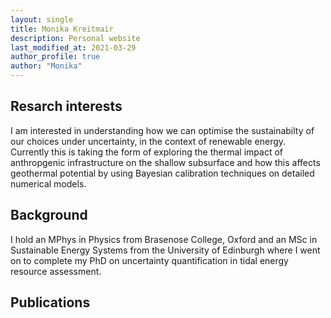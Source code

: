 ```yaml
---
layout: single
title: Monika Kreitmair
description: Personal website
last_modified_at: 2021-03-29
author_profile: true
author: "Monika"
---
```


## Resarch interests

I am interested in understanding how we can optimise the sustainabilty of our choices under uncertainty, in the context of renewable energy. Currently this is taking the form of exploring the thermal impact of anthropgenic infrastructure on the shallow subsurface and how this affects geothermal potential by using Bayesian calibration techniques on detailed numerical models.


## Background

I hold an MPhys in Physics from Brasenose College, Oxford and an MSc in Sustainable Energy Systems from the University of Edinburgh where I went on to complete my PhD on uncertainty quantification in tidal energy resource assessment.

## Publications

<p>
<script src="https://bibbase.org/service/mendeley/7f1be357-2d5e-31aa-a0e2-e4dabfed4143?jsonp=1"></script>

</p>
